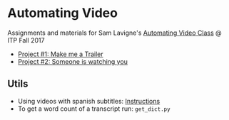 # Automating Video 

Assignments and materials for Sam Lavigne's [Automating Video Class](https://github.com/antiboredom/automating-video-itp) @ ITP Fall 2017 

- [Project #1: Make me a Trailer](work/Make_me_a_trailer)
- [Project #2: Someone is watching you](work/ip_camera)

## Utils

- Using videos with spanish subtitles: [Instructions](SPANISH.md)
- To get a word count of a transcript run: `get_dict.py`